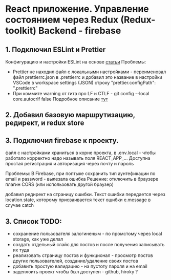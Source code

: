 # React приложение. Управление состоянием через Redux (Redux-toolkit) Backend - firebase

## 1. Подключил ESLint и Prettier

Конфигурацию и настройки ESLint на основе [статьи](https://dev.to/eprikhodko/eslint-prettier-vs-code-create-react-app-airbnb-52bc)
Проблемы:

- Prettier не находил файл с локальными настройками - переименовал файл prettierrc.json в .prettierrc и добавил это название в настройки VSCode в workspace settings (JSON) строку "prettier.configPath": ".prettierrc"
- При коммите warning от гита про LF и CTLF - git config --local core.autocrlf false Подробное описание [тут](https://stackoverflow.com/questions/1967370/git-replacing-lf-with-crlf)

## 2. Добавил базовую маршрутизацию, редирект, и redux store

## 3. Подключил firebase к проекту.

файл с настройками храниться в корне проекта, в .env.local - чтобы работало корректно надо называть поля REACT_APP_...
Доступна простая регистрация и авторизация через почту и пароль 

Проблемы: В Firebase, при поптыке сохранить тип аунтефикации по email и password - вылезала ошибка
Решение: отключить в браузере плагин CORS (или использовать другой браузер)

добавил редирект на страницу ошибки. Текст ошибки передается через location.state, которому присваивается текст ошибки e.message в случае catch

## 3. Список TODO:
  - сохранение пользователя залогиненым - по промстому через local storage, как уже делал 
  - создать отдельный слайс для постов и после получения записывать их туда
  - реализовать страницу постов и функционал - просмотр постов других пользователей, создание/удаление своих постов
  - добавить простую валидацию - на пустоту пароля и на email
  - задеплоить проект чтобы был доступен - github, hiroky ?